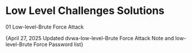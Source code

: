 # Low Level Challenges Solutions

01 Low-level-Brute Force Attack

{April 27, 2025 Updated dvwa-low-level-Brute Force Attack Note and low-level-Brute Force Password list}
